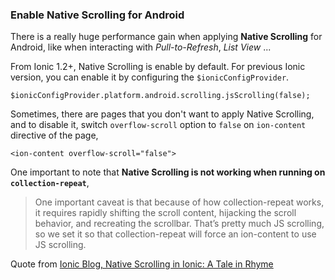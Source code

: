 ### Enable Native Scrolling for Android

There is a really huge performance gain when applying **Native Scrolling** for Android, like when interacting with *Pull-to-Refresh*, *List View* ...

From Ionic 1.2+, Native Scrolling is enable by default.
For previous Ionic version, you can enable it by configuring the `$ionicConfigProvider`.

```
$ionicConfigProvider.platform.android.scrolling.jsScrolling(false);
```

Sometimes, there are pages that you don't want to apply Native Scrolling, and to disable it, switch `overflow-scroll` option to `false` on `ion-content` directive of the page,

```
<ion-content overflow-scroll="false">
```

One important to note that **Native Scrolling is not working when running on `collection-repeat`**,

> One important caveat is that because of how collection-repeat works, it requires rapidly shifting the scroll content, hijacking the scroll behavior, and recreating the scrollbar. That’s pretty much JS scrolling, so we set it so that collection-repeat will force an ion-content to use JS scrolling.

Quote from [Ionic Blog, Native Scrolling in Ionic: A Tale in Rhyme](http://blog.ionic.io/native-scrolling-in-ionic-a-tale-in-rhyme/)